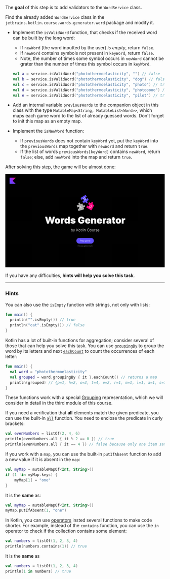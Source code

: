 The **goal** of this step is to add validators to the `WordService` class.

Find the already added `WordService` class in the `jetbrains.kotlin.course.words.generator.word` package and modify it.

- Implement the `isValidWord` function, that checks if the received word can be built by the long word:

  - If `newWord` (the word inputted by the user) _is empty_, return `false`.
  - If `newWord` contains symbols not present in `keyWord`, return `false`.
  - Note, the number of times some symbol occurs in `newWord` cannot be grater
    than the number of times this symbol occurs in `keyWord`.
  ```kotlin
  val a = service.isValidWord("photothermoelasticity", "") // false
  val b = service.isValidWord("photothermoelasticity", "dog") // false
  val c = service.isValidWord("photothermoelasticity", "photo") // true
  val d = service.isValidWord("photothermoelasticity", "photooooo") // false because the initial word contains two <o> symbols
  val e = service.isValidWord("photothermoelasticity", "pilot") // true
  ```

- Add an internal variable `previousWords` to the companion object in this class with the type `MutableMap<String, MutableList<Word>>`,
  which maps each game word to the list of already guessed words. Don't forget to init this map as an empty map.
- Implement the `isNewWord` function:

  - If `previousWords` does not contain `keyWord` yet, put the `keyWord` into the `previousWords` map together with `newWord` and return `true`.
  - If the list of words `previousWords[keyWord]` contains `newWord`, return `false`; else, add `newWord` into the map and return `true`.


After solving this step, the game will be almost done:

![The current state of the game](../../utils/src/main/resources/images/states/wordGenerator/state1.gif)

If you have any difficulties, **hints will help you solve this task**.

----

### Hints

<div class="hint" title="The `isEmpty` built-in function">

You can also use the `isEmpty` function with strings, not only with lists:

  ```kotlin
  fun main() {
    println("".isEmpty()) // true
    println("cat".isEmpty()) // false
  }
  ```
</div>

<div class="hint" title="The aggregation built-in functions">

Kotlin has a lot of built-in functions for aggregation; consider several of those that can help you solve this task.
You can use [`groupingBy`](https://kotlinlang.org/api/latest/jvm/stdlib/kotlin.collections/grouping-by.html) to group the word by its letters
and next [`eachCount`](https://kotlinlang.org/api/latest/jvm/stdlib/kotlin.collections/each-count.html) to count the occurrences of each letter:

  ```kotlin
  fun main() {
    val word = "photothermoelasticity"
    val grouped = word.groupingBy { it }.eachCount() // returns a map
    println(grouped) // {p=1, h=2, o=3, t=4, e=2, r=1, m=1, l=1, a=1, s=1, i=2, c=1, y=1}
  }
  ```

These functions work with a special [Grouping](https://kotlinlang.org/api/latest/jvm/stdlib/kotlin.collections/-grouping/) representation, which we will consider in detail in the third module of this course.
</div>

<div class="hint" title="The `all` built-in function">

If you need a verification that **all** elements match the given predicate, you can use the built-in [`all`](https://kotlinlang.org/api/latest/jvm/stdlib/kotlin.collections/all.html) function.
You need to enclose the predicate in curly brackets:

  ```kotlin
  val evenNumbers = listOf(2, 4, 6)
  println(evenNumbers.all { it % 2 == 0 }) // true
  println(evenNumbers.all { it == 4 }) // false because only one item satisfies the predicate
  ```
</div>

<div class="hint" title="putIfAbsent built-in function">

If you work with a `map`, you can use the built-in `putIfAbsent` function to add a new value if it is absent in the `map`:
  ```kotlin
  val myMap = mutableMapOf<Int, String>()
  if (1 !in myMap.keys) {
      myMap[1] = "one"
  }
  ```
It is the **same** as:
  ```kotlin
  val myMap = mutableMapOf<Int, String>()
  myMap.putIfAbsent(1, "one")
  ```
</div>

<div class="hint" title="`contains` and `in`">

In Kotlin, you can use [operators](https://kotlinlang.org/docs/java-interop.html#operators) insted several functions to make code shorter.
For example, instead of the `contains` function, you can use the `in` operator to check if the collection contains some element:

  ```kotlin
  val numbers = listOf(1, 2, 3, 4)
  println(numbers.contains(1)) // true
  ```
It is the **same** as
  ```kotlin
  val numbers = listOf(1, 2, 3, 4)
  println(1 in numbers) // true
  ```
</div>
